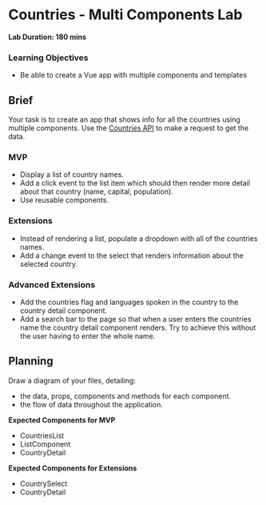 # Countries - Multi Components Lab

**Lab Duration: 180 mins**

### Learning Objectives

- Be able to create a Vue app with multiple components and templates

## Brief

Your task is to create an app that shows info for all the countries using multiple components. Use the [Countries API](https://restcountries.eu/rest/v2/all) to make a request to get the data.

### MVP

- Display a list of country names.
- Add a click event to the list item which should then render more detail about that country (name, capital, population).
- Use reusable components.


### Extensions

- Instead of rendering a list, populate a dropdown with all of the countries names.
- Add a change event to the select that renders information about the selected country.

### Advanced Extensions

- Add the countries flag and languages spoken in the country to the country detail component.
- Add a search bar to the page so that when a user enters the countries name the country detail component renders.  Try to achieve this without the user having to enter the whole name.


## Planning

Draw a diagram of your files, detailing:

- the data, props, components and methods for each component.
- the flow of data throughout the application.

**Expected Components for MVP**
- CountriesList
- ListComponent
- CountryDetail


**Expected Components for Extensions**
- CountrySelect
- CountryDetail
